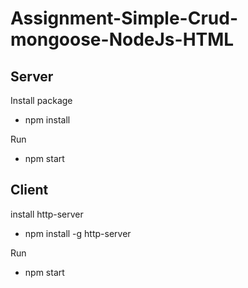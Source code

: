 # Assignment-Simple-Crud-mongoose-NodeJs-HTML

## Server
Install package
- npm install

Run
- npm start

## Client
install http-server
- npm install -g http-server

Run
- npm start